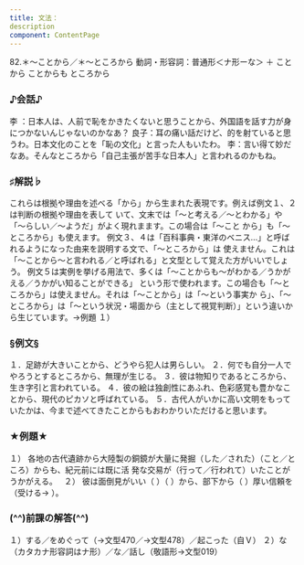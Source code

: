 ```yaml
---
title: 文法：
description
component: ContentPage
---
```



82.＊～ことから／＊～ところから
動詞・形容詞：普通形＜ナ形ーな＞ ＋ ことから
ことからも
ところから
### ♪会話♪
李 ：日本人は、人前で恥をかきたくないと思うことから、外国語を話す力が身につかないんじゃないのかなあ？ 良子：耳の痛い話だけど、的を射ていると思うわ。日本文化のことを「恥の文化」と言った人もいたわ。
李：言い得て妙だなあ。そんなところから「自己主張が苦手な日本人」と言われるのかもね。
### ♯解説♭
これらは根拠や理由を述べる「から」から生まれた表現です。例えば例文１、２は判断の根拠や理由を表して いて、文末では「～と考える／～とわかる」や「～らしい／～ようだ」がよく現れまます。この場合は「～こと から」も「～ところから」も使えます。
例文３、４は「百科事典・東洋のベニス…」と呼ばれるようになった由来を説明する文で、「～ところから」は 使えません。これは「～ことから～と言われる／と呼ばれる」と文型として覚えた方がいいでしょう。
例文５は実例を挙げる用法で、多くは「～ことからも～がわかる／うかがえる／うかがい知ることができる」 という形で使われます。この場合も「～ところから」は使えません。それは「～ことから」は「～という事実か ら」、「～ところから」は「～という状況・場面から（主として視覚判断）」という違いから生じています。→例題
１）
### §例文§
１．足跡が大きいことから、どうやら犯人は男らしい。
２．何でも自分一人でやろうとするところから、無理が生じる。
３．彼は物知りであるところから、生き字引と言われている。
４．彼の絵は独創性にあふれ、色彩感覚も豊かなことから、現代のピカソと呼ばれている。
５．古代人がいかに高い文明をもっていたかは、今まで述べてきたことからもおわかりいただけると思います。
### ★例題★
１） 各地の古代遺跡から大陸製の銅鏡が大量に発掘（した／された）（こと／ところ）からも、紀元前には既に活
発な交易が（行って／行われて）いたことがうかがえる。  
２） 彼は面倒見がいい（ ）（ ）から、部下から（ ）厚い信頼を（受ける→ ）。
### (^^)前課の解答(^^)
１）する／をめぐって（→文型470／→文型478）／起こった（自Ｖ）
２）な（カタカナ形容詞はナ形）／な／話し（敬語形→文型019）
